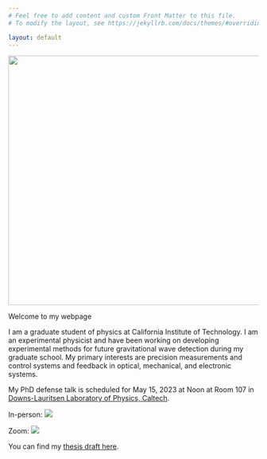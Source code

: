 ```yaml
---
# Feel free to add content and custom Front Matter to this file.
# To modify the layout, see https://jekyllrb.com/docs/themes/#overriding-theme-defaults

layout: default
---
```


<img src="{{site.baseurl}}/data/figures/DisplayPicture.jpg" height="501" width="668">

Welcome to my webpage

I am a graduate student of physics at California Institute of Technology. I am
an experimental physicist and have been working on developing experimental
methods for future gravitational wave detection during my graduate school. My
primary interests are precision measurements and control systems and feedback
in optical, mechanical, and electronic systems.

My PhD defense talk is scheduled for May 15, 2023 at Noon at Room 107 in [Downs-Lauritsen Laboratory of Physics, Caltech](https://goo.gl/maps/gYSoq8x31P8L33hd7).

In-person:
<a target="_blank" href="https://calendar.google.com/calendar/event?action=TEMPLATE&amp;tmeid=MXQ1dnJlbzJmYWxnYmxoYWdpa2MxbjMyN2cgYW5jaGFsLnBoeXNpY3NAbQ&amp;tmsrc=anchal.physics%40gmail.com"><img border="0" src="https://www.google.com/calendar/images/ext/gc_button1_en-GB.gif"></a>

Zoom:
<a target="_blank" href="https://calendar.google.com/calendar/event?action=TEMPLATE&amp;tmeid=b2pubm5ibGhyMXFuMDE1NG9tOHJhcDBmZDQgYW5jaGFsLnBoeXNpY3NAbQ&amp;tmsrc=anchal.physics%40gmail.com"><img border="0" src="https://www.google.com/calendar/images/ext/gc_button1_en-GB.gif"></a>

You can find my [thesis draft here](https://git.ligo.org/anchal.gupta/writing-presenting/-/jobs/artifacts/master/file/thesis/thesis.pdf?job=thesis).
